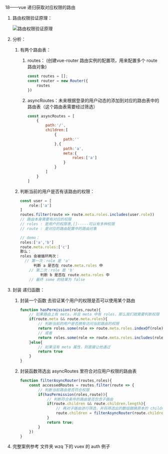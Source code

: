 18——vue 递归获取对应权限的路由

1. 路由权限验证原理：

   ![路由权限验证原理](E:\wzq\笔记(电子版)\Vue\路由权限验证原理.png)

2. 分析：

   1. 有两个路由表：
      1. routes： (创建vue-router 路由实例的配置项，用来配置多个 route 路由对象)

         ```javascript
         const routes = [];
         const router = new Router({
             routes
         })
         ```

      2. asyncRoutes：未来根据登录的用户动态的添加到对应的路由表中的路由表（这个路由表需要经过筛选）

         ```javascript
         const asyncRoutes = [
             {
                 path:'/',
                 children:[
                     {
                         path:''
                     },{
                         path:'a',
                         meta:{
                             roles:['a']
                         }
                     }
                 ]
             }
         ]
         ```

   2. 判断当前的用户是否有该路由的权限：

      ```javascript
      const user = [
          role:['a']
      ]
      routes.filter(route => route.meta.roles.includes(user.role))
      // 路由本身需要有对应的权限
      // roles : 是用户的权限表,[]-----可以有多种权限
      // route : 是对应的路由配置中的路由对象
      
      // demo：
      roles:['a','b']
      route.meta.roles:['c']
      那么：
      roles 会被循环两次：
      	// 第一次：role 是 'a'
      		判断 a 是否在 route.meta.roles 中
          // 第二次：role 是 'b'
               判断 b 是否在 route.meta.roles 中
          // 最终 some 的结果为 false
      ```

3. 封装 递归函数：

   1. 封装一个函数 去验证某个用户的权限是否可以使用某个路由

      ```javascript
      function hasPermission(roles,route){
          // 如果路由上有 meta，并且 meta 中有 roles，那么我们就需要判断权限
          if(route.meta && route.meta.roles){
              // 判断当前的用户是否拥有访问当前路由的权限
              return roles.some(role => route.meta.roles.indexOf(role) >= 0)
              // 或者
              return roles.some(role => route.meta.roles.includes(role))
          }else{
              // 如果没有 meta 属性，则直接让他通过
              return true
          }
      }
      ```

   2. 封装函数筛选出 asyncRoutes 里符合对应用户权限的路由表

      ```javascript
      function filterAsyncRouter(routes,roles){
          const accessedRoutes = routes.filter(route => {
              // 判断当前路由是否符合权限
              if(hasPermission(roles,route)){
                  // 判断符合条件的路由是否包含子路由
                  if(route.children && route.children.length){
                      // 再对子路由进行筛选，并将筛选出的数组替换原本的 children
                      route.children = filterAsyncRouter(route.children,roles);
                  }
                  return true;
              }
          })
      }
      ```

4. 完整案例参考 文件夹 wzq 下的 vuex 的 auth 例子